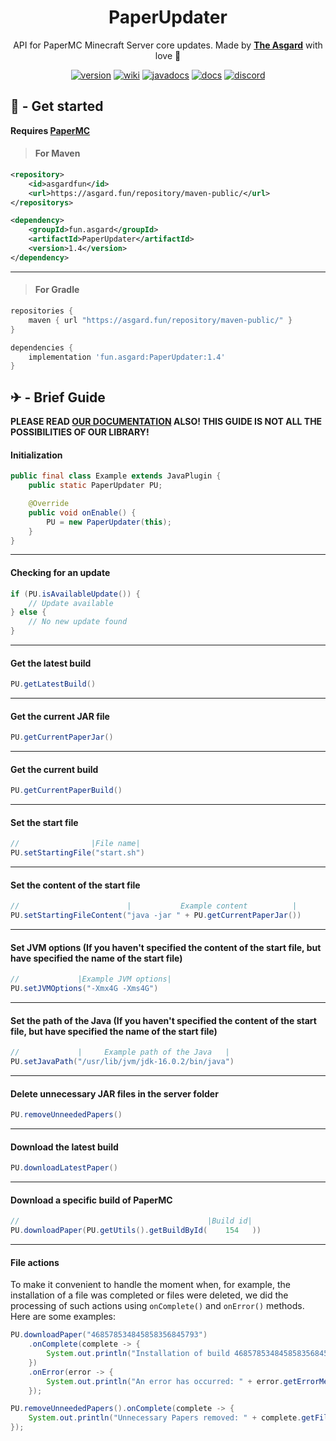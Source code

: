 <div align="center">
  <h1> PaperUpdater </h1>
  
API for PaperMC Minecraft Server core updates.
Made by [**The Asgard**](https://asgrad.fun/) with love 💙


[discord-invite]: https://discord.gg/QXSGvGrzDj
[discord-shield]: https://discord.com/api/guilds/646285836500860929/widget.png

[discord]: https://img.shields.io/badge/Our-discord-blue?style=for-the-badge&logo=discord

[version]: https://img.shields.io/badge/Version-1.4-success?style=for-the-badge&logo=wiki
[download]: #---get-started

[wiki]: https://img.shields.io/badge/-Our%20wiki-yellow?style=for-the-badge&logo=wiki
[wiki-url]: https://github.com/TheAsgard/PaperUpdater/wiki

[docs]: https://img.shields.io/badge/Our%20documentation-1.3-critical?style=for-the-badge&logo=wiki
[docs-url]: https://github.com/TheAsgard/PaperUpdater/wiki/Documentation

[javadocs]: https://img.shields.io/badge/Java%20Doc-1.4-orange?style=for-the-badge&logo=wiki
[javadocs-url]: https://theasgard.github.io/PaperUpdater/fun/asgard/package-summary.html

[![version][]][download]
[![wiki][]][wiki-url]
[![javadocs][]][javadocs-url]
[![docs][]][docs-url]
[![discord][]][discord-invite] 
</div>

[papermc-url]: https://papermc.io/

## 🧩 - Get started

**Requires [PaperMC][papermc-url]**

> #### For Maven
```xml
<repository>
    <id>asgardfun</id>
    <url>https://asgard.fun/repository/maven-public/</url>
</repositorys>
```
```xml
<dependency>
    <groupId>fun.asgard</groupId>
    <artifactId>PaperUpdater</artifactId>
    <version>1.4</version>
</dependency>
```

____

> #### For Gradle
```gradle
repositories {
    maven { url "https://asgard.fun/repository/maven-public/" }
}
```
```gradle
dependencies {
    implementation 'fun.asgard:PaperUpdater:1.4'
}
```

## ✈ - Brief Guide

**PLEASE READ [OUR DOCUMENTATION][docs-url] ALSO! THIS GUIDE IS NOT ALL THE POSSIBILITIES OF OUR LIBRARY!**

#### Initialization

```java
public final class Example extends JavaPlugin {
    public static PaperUpdater PU;

    @Override
    public void onEnable() {
        PU = new PaperUpdater(this);
    }
}    
```

____

#### Checking for an update

```java
if (PU.isAvailableUpdate()) {
    // Update available
} else {
    // No new update found 
}
```

____

#### Get the latest build 

```java
PU.getLatestBuild()
```

____


#### Get the current JAR file 

```java
PU.getCurrentPaperJar()
```

____

#### Get the current build 

```java
PU.getCurrentPaperBuild()
```
____

#### Set the start file

```java
//                |File name|
PU.setStartingFile("start.sh")
```

____

#### Set the content of the start file

```java
//                        |           Example content          |
PU.setStartingFileContent("java -jar " + PU.getCurrentPaperJar())
```

____

#### Set JVM options (If you haven't specified the content of the start file, but have specified the name of the start file)

```java
//             |Example JVM options|
PU.setJVMOptions("-Xmx4G -Xms4G")
```

____

#### Set the path of the Java (If you haven't specified the content of the start file, but have specified the name of the start file)

```java
//             |     Example path of the Java   |
PU.setJavaPath("/usr/lib/jvm/jdk-16.0.2/bin/java")
```

____

#### Delete unnecessary JAR files in the server folder

```java
PU.removeUnneededPapers()
```

____

#### Download the latest build 

```java
PU.downloadLatestPaper()
```

____

#### Download a specific build of PaperMC

```java
//                                          |Build id|
PU.downloadPaper(PU.getUtils().getBuildById(    154   ))
```

____

#### File actions 

To make it convenient to handle the moment when, for example, the installation of a file was completed or files were deleted, we did the processing of such actions using `onComplete()` and `onError()` methods. Here are some examples: 

```java
PU.downloadPaper("468578534845858356845793")
    .onComplete(complete -> {
        System.out.println("Installation of build 468578534845858356845793 is complete!");
    })
    .onError(error -> {
        System.out.println("An error has occurred: " + error.getErrorMessage())
    });
```

```java
PU.removeUnneededPapers().onComplete(complete -> {
    System.out.println("Unnecessary Papers removed: " + complete.getFiles().toString());
});
```
